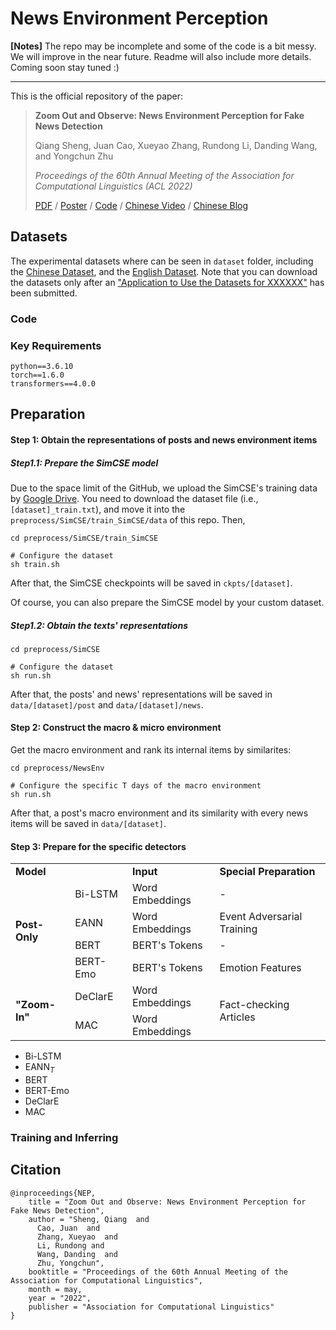 # News Environment Perception

**[Notes]** The repo may be incomplete and some of the code is a bit messy. We will improve in the near future. Readme will also include more details. Coming soon stay tuned :)

---

This is the official repository of the paper:

> **Zoom Out and Observe: News Environment Perception for Fake News Detection**
>
> Qiang Sheng, Juan Cao, Xueyao Zhang, Rundong Li, Danding Wang, and Yongchun Zhu
>
> *Proceedings of the 60th Annual Meeting of the Association for Computational Linguistics (ACL 2022)*
>
> [PDF](https://aclanthology.org/2022.acl-long.311.pdf) / [Poster](https://sheng-qiang.github.io/data/NEP-Poster.pdf) / [Code](https://github.com/ICTMCG/News-Environment-Perception) / [Chinese Video](https://www.bilibili.com/video/BV1MS4y1e7PY) / [Chinese Blog](https://mp.weixin.qq.com/s/aTFeuCYIpSoazeRi52jqew)

## Datasets

The experimental datasets where can be seen in `dataset` folder, including the [Chinese Dataset](https://github.com/ICTMCG/News-Environment-Perception/tree/main/dataset/Chinese), and the [English Dataset](https://github.com/ICTMCG/News-Environment-Perception/tree/main/dataset/English). Note that you can download the datasets only after an ["Application to Use the Datasets for XXXXXX"]() has been submitted.

### Code

### Key Requirements

```
python==3.6.10
torch==1.6.0
transformers==4.0.0
```

## Preparation

#### Step 1: Obtain the representations of posts and news environment items

##### Step1.1: Prepare the SimCSE model

Due to the space limit of the GitHub, we upload the SimCSE's training data by [Google Drive](https://drive.google.com/drive/folders/1J8p6ORqOhlpjl2lWAWq43pgUdG1O0L9T?usp=sharing). You need to download the dataset file (i.e., `[dataset]_train.txt`), and move it into the `preprocess/SimCSE/train_SimCSE/data` of this repo. Then,

```
cd preprocess/SimCSE/train_SimCSE

# Configure the dataset
sh train.sh
```

After that, the SimCSE checkpoints will be saved in `ckpts/[dataset]`.

Of course, you can also prepare the SimCSE model by your custom dataset. 

##### Step1.2: Obtain the texts' representations

```
cd preprocess/SimCSE

# Configure the dataset
sh run.sh
```

After that, the posts' and news' representations will be saved in `data/[dataset]/post` and `data/[dataset]/news`.

#### Step 2: Construct the macro & micro environment

Get the macro environment and rank its internal items by similarites:

```
cd preprocess/NewsEnv

# Configure the specific T days of the macro environment
sh run.sh
```

After that, a post's macro environment and its similarity with every news items will be saved in `data/[dataset]`.

#### Step 3: Prepare for the specific detectors

<table>
   <tr>
       <td colspan="2"><b>Model</b></td>
       <td><b>Input</b></td>
       <td><b>Special Preparation</b></td>
   </tr>
   <tr>
       <td rowspan="4"><b>Post-Only</b></td>
       <td>Bi-LSTM</td>
      <td>Word Embeddings</td>
      <td>-</td>
   </tr>
   <tr>
      <td>EANN</td>
      <td>Word Embeddings</td>
      <td>Event Adversarial Training</td>
   </tr>
   <tr>
      <td>BERT</td>
      <td>BERT's Tokens</td>
      <td>-</td>
   </tr>
   <tr>
      <td>BERT-Emo</td>
      <td>BERT's Tokens</td>
      <td>Emotion Features</td>
   </tr>
   <tr>
       <td rowspan="2"><b>"Zoom-In"</b></td>
      <td>DeClarE</td>
      <td>Word Embeddings</td>
      <td rowspan="2">Fact-checking Articles</td>
   </tr>
   <tr>
      <td>MAC</td>
      <td>Word Embeddings</td>
   </tr>
</table>

- Bi-LSTM
- EANN$_T$
- BERT
- BERT-Emo
- DeClarE
- MAC

### Training and Inferring

## Citation

```
@inproceedings{NEP,
    title = "Zoom Out and Observe: News Environment Perception for Fake News Detection",
    author = "Sheng, Qiang  and
      Cao, Juan  and
      Zhang, Xueyao  and
      Li, Rundong and
      Wang, Danding  and
      Zhu, Yongchun",
    booktitle = "Proceedings of the 60th Annual Meeting of the Association for Computational Linguistics",
    month = may,
    year = "2022",
    publisher = "Association for Computational Linguistics"
}
```
